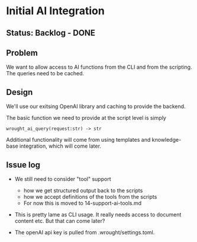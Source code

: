 # Initial AI Integration

## Status: Backlog - DONE

## Problem 

We want to allow access to AI functions from the CLI and from the scripting.
The queries need to be cached.

## Design

We'll use our exitsing OpenAI library and caching to provide the backend.

The basic function we need to provide at the script level is simply 

```
wrought_ai_query(request:str) -> str
```

Additional functionality will come from using templates and knowledge-base integration, which will come later.

## Issue log

* We still need to consider "tool" support 
    - how we get structured output back to the scripts
    - how we accept definitions of the tools from the scripts
    - For now this is moved to 14-support-ai-tools.md

* This is pretty lame as CLI usage. It really needs access to document content etc. But that can come later?
* The openAI api key is pulled from .wrought/settings.toml.

